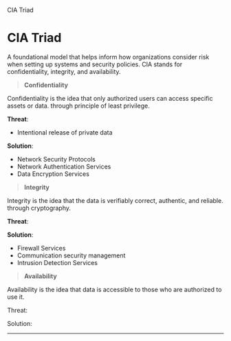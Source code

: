 CIA Triad
# CIA Triad

A foundational model that helps inform how organizations consider risk when setting up systems and security policies. CIA stands for confidentiality, integrity, and availability.

> **Confidentiality**
> 

Confidentiality is the idea that only authorized users can access specific assets or data. through principle of least privilege. 

**Threat**: 

- Intentional release of private data

**Solution**:

- Network Security Protocols
- Network Authentication Services
- Data Encryption Services

> **Integrity**
> 

Integrity is the idea that the data is verifiably correct, authentic, and reliable. through cryptography.

**Threat**:

**Solution**:

- Firewall Services
- Communication security management
- Intrusion Detection Services

> **Availability**
> 

Availability is the idea that data is accessible to those who are authorized to use it.

Threat:

Solution:  

---
